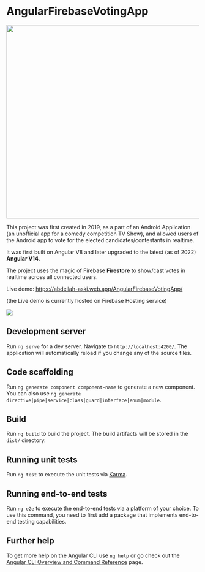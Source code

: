 # AngularFirebaseVotingApp
<p align="center">
  <img width="505" height="auto" src="https://i.imgur.com/lRohjYR.png">
</p>

This project was first created in 2019, as a part of an Android Application (an unofficial app for a comedy competition TV Show), and allowed users of the Android app to vote for the elected candidates/contestants in realtime.

It was first built on Angular V8 and later upgraded to the latest (as of 2022) **Angular V14**.

The project uses the magic of Firebase **Firestore** to show/cast votes in realtime across all connected users.

Live demo: https://abdellah-aski.web.app/AngularFirebaseVotingApp/

(the Live demo is currently hosted on Firebase Hosting service)

![](https://i.imgur.com/o4Ow96o.gif)
## Development server

Run `ng serve` for a dev server. Navigate to `http://localhost:4200/`. The application will automatically reload if you change any of the source files.

## Code scaffolding

Run `ng generate component component-name` to generate a new component. You can also use `ng generate directive|pipe|service|class|guard|interface|enum|module`.

## Build

Run `ng build` to build the project. The build artifacts will be stored in the `dist/` directory.

## Running unit tests

Run `ng test` to execute the unit tests via [Karma](https://karma-runner.github.io).

## Running end-to-end tests

Run `ng e2e` to execute the end-to-end tests via a platform of your choice. To use this command, you need to first add a package that implements end-to-end testing capabilities.

## Further help

To get more help on the Angular CLI use `ng help` or go check out the [Angular CLI Overview and Command Reference](https://angular.io/cli) page.
